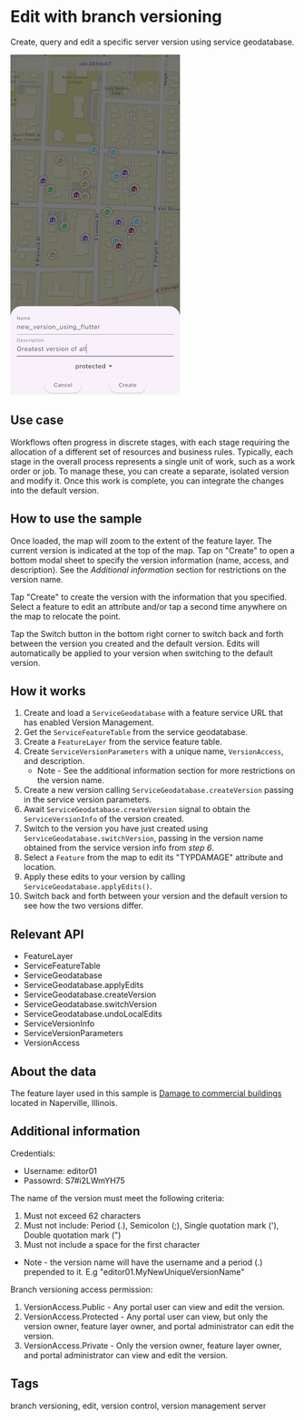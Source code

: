 # Edit with branch versioning

Create, query and edit a specific server version using service geodatabase.

![Image of edit with branch versioning](edit_with_branch_versioning.png)

## Use case

Workflows often progress in discrete stages, with each stage requiring the allocation of a different set of resources and business rules. Typically, each stage in the overall process represents a single unit of work, such as a work order or job. To manage these, you can create a separate, isolated version and modify it. Once this work is complete, you can integrate the changes into the default version.

## How to use the sample

Once loaded, the map will zoom to the extent of the feature layer. The current version is indicated at the top of the map. Tap on "Create" to open a bottom modal sheet to specify the version information (name, access, and description). See the *Additional information* section for restrictions on the version name.

Tap "Create" to create the version with the information that you specified. Select a feature to edit an attribute and/or tap a second time anywhere on the map to relocate the point.

Tap the Switch button in the bottom right corner to switch back and forth between the version you created and the default version. Edits will automatically be applied to your version when switching to the default version.

## How it works

1. Create and load a `ServiceGeodatabase` with a feature service URL that has enabled Version Management.
2. Get the `ServiceFeatureTable` from the service geodatabase.
3. Create a `FeatureLayer` from the service feature table.
4. Create `ServiceVersionParameters` with a unique name, `VersionAccess`, and description.
    * Note - See the additional information section for more restrictions on the version name.
5. Create a new version calling `ServiceGeodatabase.createVersion` passing in the service version parameters.
6. Await  `ServiceGeodatabase.createVersion` signal to obtain the `ServiceVersionInfo` of the version created.
7. Switch to the version you have just created using `ServiceGeodatabase.switchVersion`, passing in the version name obtained from the service version info from *step 6*.
8. Select a `Feature` from the map to edit its "TYPDAMAGE" attribute and location.
9. Apply these edits to your version by calling `ServiceGeodatabase.applyEdits()`.
10. Switch back and forth between your version and the default version to see how the two versions differ.

## Relevant API

* FeatureLayer
* ServiceFeatureTable
* ServiceGeodatabase
* ServiceGeodatabase.applyEdits
* ServiceGeodatabase.createVersion
* ServiceGeodatabase.switchVersion
* ServiceGeodatabase.undoLocalEdits
* ServiceVersionInfo
* ServiceVersionParameters
* VersionAccess

## About the data

The feature layer used in this sample is [Damage to commercial buildings](https://sampleserver7.arcgisonline.com/server/rest/services/DamageAssessment/FeatureServer/0) located in Naperville, Illinois.

## Additional information

Credentials:

* Username: editor01
* Passowrd: S7#i2LWmYH75

The name of the version must meet the following criteria:

1. Must not exceed 62 characters
2. Must not include: Period (.), Semicolon (;), Single quotation mark ('), Double quotation mark (")
3. Must not include a space for the first character

* Note - the version name will have the username and a period (.) prepended to it. E.g "editor01.MyNewUniqueVersionName"

Branch versioning access permission:

1. VersionAccess.Public - Any portal user can view and edit the version.
2. VersionAccess.Protected - Any portal user can view, but only the version owner, feature layer owner, and portal administrator can edit the version.
3. VersionAccess.Private - Only the version owner, feature layer owner, and portal administrator can view and edit the version.

## Tags

branch versioning, edit, version control, version management server

